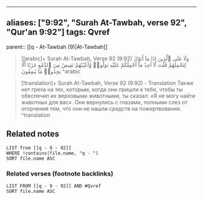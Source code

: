 
---
aliases: ["9:92", "Surah At-Tawbah, verse 92", "Qur'an 9:92"]
tags: Qvref
---

parent:: [[q - At-Tawbah (9)|At-Tawbah]]

> [!arabic]+ Surah At-Tawbah, Verse 92 (9:92)
> <span class="quran-arabic">وَلَا عَلَى ٱلَّذِينَ إِذَا مَآ أَتَوْكَ لِتَحْمِلَهُمْ قُلْتَ لَآ أَجِدُ مَآ أَحْمِلُكُمْ عَلَيْهِ تَوَلَّوا۟ وَّأَعْيُنُهُمْ تَفِيضُ مِنَ ٱلدَّمْعِ حَزَنًا أَلَّا يَجِدُوا۟ مَا يُنفِقُونَ</span>
^arabic

> [!translation]+ Surah At-Tawbah, Verse 92 (9:92) - Translation
> Также нет греха на тех, которым, когда они пришли к тебе, чтобы ты обеспечил их верховыми животными, ты сказал: «Я не могу найти животных для вас». Они вернулись с глазами, полными слез от огорчения тем, что они не нашли средств на пожертвования.
^translation



## Related notes
```dataview
LIST from [[q - 9 - 92]]
WHERE !contains(file.name, "q - ")
SORT file.name ASC
```

### Related verses (footnote backlinks)
```dataview
LIST FROM [[q - 9 - 92]] AND #Qvref
SORT file.name ASC
```


